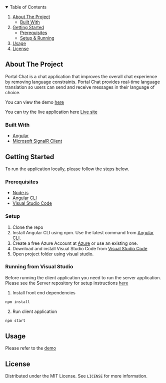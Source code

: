 <!--
*** Thanks for checking out the Best-README-Template. If you have a suggestion
*** that would make this better, please fork the repo and create a pull request
*** or simply open an issue with the tag "enhancement".
*** Thanks again! Now go create something AMAZING! :D
-->



<!-- PROJECT SHIELDS -->
<!--
*** I'm using markdown "reference style" links for readability.
*** Reference links are enclosed in brackets [ ] instead of parentheses ( ).
*** See the bottom of this document for the declaration of the reference variables
*** for contributors-url, forks-url, etc. This is an optional, concise syntax you may use.
*** https://www.markdownguide.org/basic-syntax/#reference-style-links
-->

<!-- PROJECT LOGO -->
<br />
<p align="center">
<!-- TABLE OF CONTENTS -->
<details open="open">
  <summary>Table of Contents</summary>
  <ol>
    <li>
      <a href="#about-the-project">About The Project</a>
      <ul>
        <li><a href="#built-with">Built With</a></li>
      </ul>
    </li>
    <li>
      <a href="#getting-started">Getting Started</a>
      <ul>
        <li><a href="#prerequisites">Prerequisites</a></li>
      </ul>
      <ul>
        <li><a href="#setup">Setup & Running</a></li>
      </ul>
    </li>
    <li><a href="#usage">Usage</a></li>
    <li><a href="#license">License</a></li>
  </ol>
</details>



<!-- ABOUT THE PROJECT -->
## About The Project
Portal Chat is a chat application that improves the overall chat experience by removing language constraints. Portal Chat provides real-time language translation so users can send and receive messages in their language of choice. 


You can view the demo [here]()

You can try the live application here [Live site](https://ashy-bay-0f647ba03.azurestaticapps.net)
### Built With
* [Angular](https://angular.io/)
* [Microsoft SignalR Client](https://www.npmjs.com/package/@microsoft/signalr)


<!-- GETTING STARTED -->
## Getting Started

To run the application locally, please follow the steps below.

### Prerequisites

* [Node.js](https://nodejs.org/)
* [Angular CLI](https://cli.angular.io/)
* [Visual Studio Code](https://code.visualstudio.com/)

### Setup

1. Clone the repo 
2. Install Angular CLI using npm. Use the latest command from [Angular CLI](https://cli.angular.io/).
3. Create a free Azure Account at [Azure](https://azure.microsoft.com/) or use an existing one. 
4. Download and install Visual Studio Code from [Visual Studio Code](https://code.visualstudio.com/)
5. Open project folder using visual studio.

### Running from Visual Studio

Before running the client application you need to run the server application. Please see the Server repository for setup instructions [here](https://github.com/peterasamoah7/portal-chat-api)

1. Install front end dependencies 
```sh
npm install
```
2. Run client application 
```sh
npm start
```

## Usage

Please refer to the [demo]()

## License

Distributed under the MIT License. See `LICENSE` for more information.

